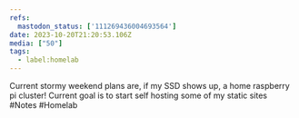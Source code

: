 ```yaml
---
refs:
  mastodon_status: ['111269436004693564']
date: 2023-10-20T21:20:53.106Z
media: ["50"]
tags:
  - label:homelab
---
```


Current stormy weekend plans are, if my SSD shows up, a home raspberry pi cluster! Current goal is to start self hosting some of my static sites #Notes #Homelab
